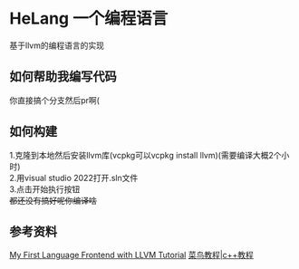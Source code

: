 # HeLang 一个编程语言  
基于llvm的编程语言的实现

## 如何帮助我编写代码
你直接搞个分支然后pr啊(

## 如何构建
1.克隆到本地然后安装llvm库(vcpkg可以vcpkg install llvm)(需要编译大概2个小时)  
2.用visual studio 2022打开.sln文件  
3.点击开始执行按钮  
~~都还没有搞好呢你编译啥~~

## 参考资料  
[My First Language Frontend with LLVM Tutorial](https://llvm.org/docs/tutorial/MyFirstLanguageFrontend/index.html#my-first-language-frontend-with-llvm-tutorial)
[菜鸟教程|c++教程](https://www.runoob.com/cplusplus)
